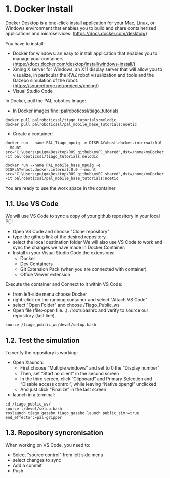 # **1. Docker Install**

Docker Desktop is a one-click-install application for your Mac, Linux, or Windows environment that enables you to build and share containerized applications and microservices. (https://docs.docker.com/desktop/)

You have to install:

- Docker for windows: an easy to install application that enables you to manage your containers (https://docs.docker.com/desktop/install/windows-install/)
- Xming X server for Windows, an X11 display server that will allow you to visualize, in
  particular the RViZ robot visualization and tools and the Gazebo simulation of the
  robot. (https://sourceforge.net/projects/xming/)
- Visual Studio Code

In Docker, pull the PAL robotics Image:

- In Docker images find: palroboticssl/tiago_tutorials

```shell
docker pull palroboticssl/tiago_tutorials:melodic
docker pull palroboticssl/pal_mobile_base_tutorials:noetic
```

- Create a container:

```shell
docker run --name PAL_Tiago_mpuig -e DISPLAY=host.docker.internal:0.0 --mount src="C:\Users\puigm\Desktop\ROS_github\myPC_shared",dst=/home/myDocker_shared,type=bind -it palroboticssl/tiago_tutorials:melodic

docker run --name PAL_mobile_base_mpuig -e DISPLAY=host.docker.internal:0.0 --mount src="C:\Users\puigm\Desktop\ROS_github\myPC_shared",dst=/home/myDocker_shared,type=bind -it palroboticssl/pal_mobile_base_tutorials:noetic
```

You are ready to use the work space in the container

## **1.1. Use VS Code**

We will use VS Code to sync a copy of your github repository in your local PC:

- Open VS Code and choose "Clone repository"
- type the github link of the desired repository
- select the local destination folder
  We will also use VS Code to work and sync the changes we have made in Docker Container:
- Install in your Visual Studio Code the extensions::
  - Docker
  - Dev Containers
  - Git Extension Pack (when you are connected with container)
  - Office Viewer extension

Execute the container and Connect to it within VS Code:

- from left-side menu choose Docker
- right-click on the running container and select "Attach VS Code"
- select "Open Folder" and choose /Tiago_Public_ws
- Open file (file>open file...): /root/.bashrc and verify to source our repository (last line).

```shell
source /tiago_public_ws/devel/setup.bash
```

## **1.2. Test the simulation**

To verify the repository is working:

- Open Xlaunch:
  - First choose “Multiple windows” and set to 0 the “Display number”
  - Then, set “Start no client” in the second screen
  - In the third screen, click “Clipboard” and Primary Selection and “Disable access control”, while leaving “Native opengl” unclicked
  - And just click “Finalize” in the last screen
- launch in a terminal:

```shell
cd /tiago_public_ws/
source ./devel/setup.bash
roslaunch tiago_gazebo tiago_gazebo.launch public_sim:=true end_effector:=pal-gripper
```

## **1.3. Repository syncronisation**

When working on VS Code, you need to:

- Select "source control" from left side menu
- select changes to sync
- Add a commit
- Push
